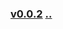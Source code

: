 
### [v0.0.2](https://github.com/littleflute/english/edit/master/Issues/mp3/voa/Intermediate_American_English/readme.md) [..](..)
